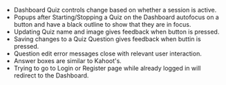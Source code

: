 * Dashboard Quiz controls change based on whether a session is active.
* Popups after Starting/Stopping a Quiz on the Dashboard autofocus on a button and have a black outline to show that they are in focus.
* Updating Quiz name and image gives feedback when button is pressed.
* Saving changes to a Quiz Question gives feedback when buttin is pressed.
* Question edit error messages close with relevant user interaction.
* Answer boxes are similar to Kahoot's.
* Trying to go to Login or Register page while already logged in will redirect to the Dashboard.